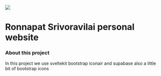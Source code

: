 ![](https://ronnapat.com/favicon.ico)
# Ronnapat Srivoravilai personal website

### About this project

In this project we use sveltekit bootstrap iconair and supabase also a little bit of bootstrap icons
